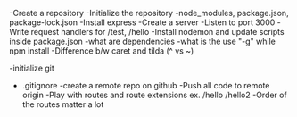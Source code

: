 -Create a repository
-Initialize the repository
-node_modules, package.json, package-lock.json
-Install express
-Create a server
-Listen to port 3000
-Write request handlers for /test, /hello
-Install nodemon and update scripts inside package.json
-what are dependencies
-what is the use "-g" while npm install
-Difference b/w caret and tilda (^ vs ~)


-initialize git
- .gitignore
-create a remote repo on github
-Push all code to remote origin
-Play with routes and route extensions ex. /hello /hello2
-Order of the routes matter a lot
